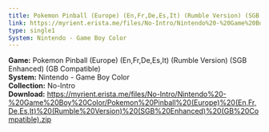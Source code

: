 ```yaml
---
title: Pokemon Pinball (Europe) (En,Fr,De,Es,It) (Rumble Version) (SGB Enhanced) (GB Compatible)
link: https://myrient.erista.me/files/No-Intro/Nintendo%20-%20Game%20Boy%20Color/Pokemon%20Pinball%20(Europe)%20(En,Fr,De,Es,It)%20(Rumble%20Version)%20(SGB%20Enhanced)%20(GB%20Compatible).zip
type: single1
System: Nintendo - Game Boy Color
---
```

<b>Game:</b> Pokemon Pinball (Europe) (En,Fr,De,Es,It) (Rumble Version) (SGB Enhanced) (GB Compatible)<br>
<b>System:</b> Nintendo - Game Boy Color<br>
<b>Collection:</b> No-Intro<br>
<b>Download:</b> https://myrient.erista.me/files/No-Intro/Nintendo%20-%20Game%20Boy%20Color/Pokemon%20Pinball%20(Europe)%20(En,Fr,De,Es,It)%20(Rumble%20Version)%20(SGB%20Enhanced)%20(GB%20Compatible).zip
